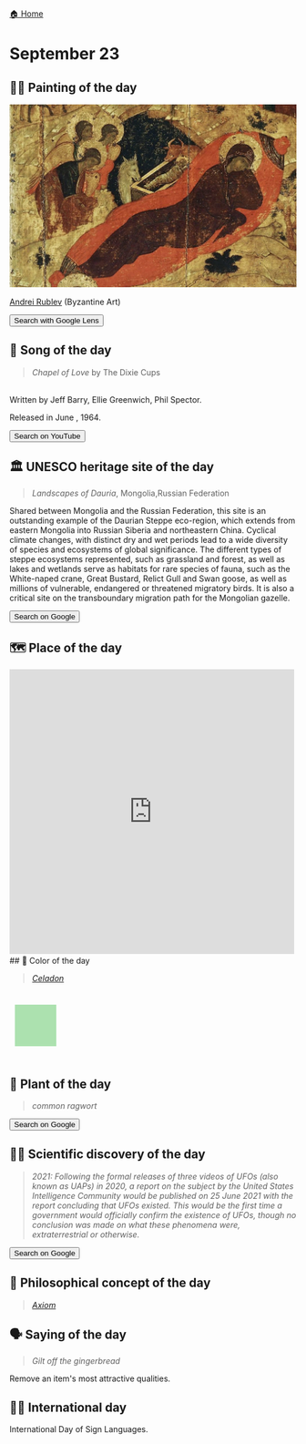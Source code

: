 
[🏠 Home](../../index.md)

# September 23

## 🧑‍🎨 Painting of the day

<img width="600" src="../img/Andrei_Rublev_1.jpg">

[Andrei Rublev](http://en.wikipedia.org/wiki/Andrei_Rublev) (Byzantine Art)

<button class="btn btn-success"
onclick=" window.open('https://lens.google.com/uploadbyurl?url=https://iretes.github.io/one-a-day/data/img/Andrei_Rublev_1.jpg','_blank')">
Search with Google Lens
</button>

## 🎼 Song of the day

> *Chapel of Love*
by The Dixie Cups

<br />Written by Jeff Barry, Ellie Greenwich, Phil Spector.

Released in June , 1964.

<button class="btn btn-success"
onclick=" window.open('http://www.youtube.com/search?q=Chapel of Love by The Dixie Cups','_blank')">
Search on YouTube
</button>

## 🏛️ UNESCO heritage site of the day

> *Landscapes of Dauria*, Mongolia,Russian Federation

<p>Shared between Mongolia and the Russian Federation, this site is an outstanding example of the Daurian Steppe eco-region, which extends from eastern Mongolia into Russian Siberia and northeastern China. Cyclical climate changes, with distinct dry and wet periods lead to a wide diversity of species and ecosystems of global significance. The different types of steppe ecosystems represented, such as grassland and forest, as well as lakes and wetlands serve as habitats for rare species of fauna, such as the White-naped crane, Great Bustard, Relict Gull and Swan goose, as well as millions of vulnerable, endangered or threatened migratory birds. It is also a critical site on the transboundary migration path for the Mongolian gazelle.</p>

<button class="btn btn-success"
onclick=" window.open('http://www.google.com/search?q=Landscapes of Dauria','_blank')">
Search on Google
</button>

## 🗺️ Place of the day

<iframe
src="https://www.mapcrunch.com"
name="mapcrunch"
width="500"
height="500"
allowTransparency="true"
scrolling="no"
frameborder="0"
>
</iframe>
## 🎨 Color of the day

> *[Celadon](https://en.wikipedia.org/wiki/Shades_of_green#Celadon)*

<div style="color:#ACE1AF; font-size: 100px;">&#9632;</div>

## 🌿 Plant of the day

> *common ragwort*

<button class="btn btn-success"
onclick=" window.open('http://www.google.com/search?q=common ragwort','_blank')">
Search on Google
</button>

## 🧑‍🔬 Scientific discovery of the day

> *2021: Following the formal releases of three videos of UFOs (also known as UAPs) in 2020, a report on the subject by the United States Intelligence Community would be published on 25 June 2021 with the report concluding that UFOs existed. This would be the first time a government would officially confirm the existence of UFOs, though no conclusion was made on what these phenomena were, extraterrestrial or otherwise.*

<button class="btn btn-success"
onclick=" window.open('http://www.google.com/search?q=2021: Following the formal releases of three videos of UFOs (also known as UAPs) in 2020, a report on the subject by the United States Intelligence Community would be published on 25 June 2021 with the report concluding that UFOs existed. This would be the first time a government would officially confirm the existence of UFOs, though no conclusion was made on what these phenomena were, extraterrestrial or otherwise.','_blank')">
Search on Google
</button>

## 💭 Philosophical concept of the day

> *[Axiom](https://en.wikipedia.org/wiki/Axiom)*

## 🗣️ Saying of the day

> *Gilt off the gingerbread*

Remove an item's most attractive qualities. 

## 🏳️‍🌈 International day

International Day of Sign Languages.